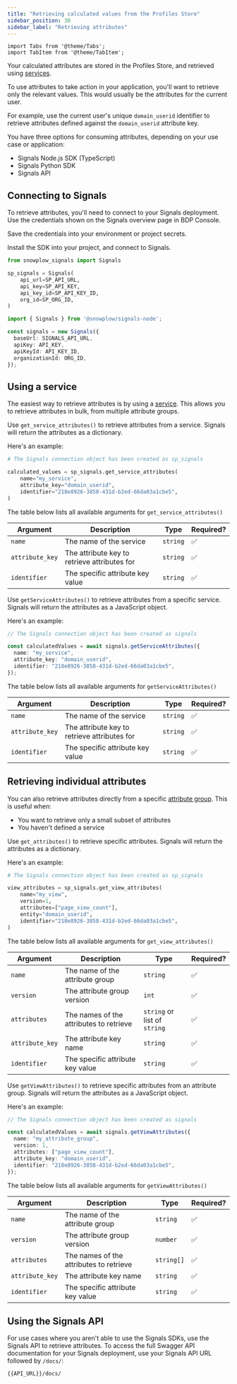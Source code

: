 ```yaml
---
title: "Retrieving calculated values from the Profiles Store"
sidebar_position: 30
sidebar_label: "Retrieving attributes"
---
```


```mdx-code-block
import Tabs from '@theme/Tabs';
import TabItem from '@theme/TabItem';
```

Your calculated attributes are stored in the Profiles Store, and retrieved using [services](/docs/signals/concepts/index.md#services).

To use attributes to take action in your application, you'll want to retrieve only the relevant values. This would usually be the attributes for the current user.

For example, use the current user's unique `domain_userid` identifier to retrieve attributes defined against the `domain_userid` attribute key.

You have three options for consuming attributes, depending on your use case or application:
* Signals Node.js SDK (TypeScript)
* Signals Python SDK
* Signals API

## Connecting to Signals

To retrieve attributes, you'll need to connect to your Signals deployment. Use the credentials shown on the Signals overview page in BDP Console.

Save the credentials into your environment or project secrets.

<!-- TODO image landing page -->

Install the SDK into your project, and connect to Signals.

<Tabs groupId="signals" queryString>
<TabItem value="python" label="Python" default>

```python
from snowplow_signals import Signals

sp_signals = Signals(
    api_url=SP_API_URL,
    api_key=SP_API_KEY,
    api_key_id=SP_API_KEY_ID,
    org_id=SP_ORG_ID,
)
```

</TabItem>
<TabItem value="nodejs" label="Node.js">

```typescript
import { Signals } from '@snowplow/signals-node';

const signals = new Signals({
  baseUrl: SIGNALS_API_URL,
  apiKey: API_KEY,
  apiKeyId: API_KEY_ID,
  organizationId: ORG_ID,
});
```

</TabItem>
</Tabs>

## Using a service

The easiest way to retrieve attributes is by using a [service](/docs/signals/concepts/index.md#services). This allows you to retrieve attributes in bulk, from multiple attribute groups.

<Tabs groupId="signals" queryString>
<TabItem value="python" label="Python" default>

Use `get_service_attributes()` to retrieve attributes from a service. Signals will return the attributes as a dictionary.

Here's an example:

```python
# The Signals connection object has been created as sp_signals

calculated_values = sp_signals.get_service_attributes(
    name="my_service",
    attribute_key="domain_userid",
    identifier="218e8926-3858-431d-b2ed-66da03a1cbe5",
)
```

The table below lists all available arguments for `get_service_attributes()`

| Argument        | Description                                  | Type     | Required? |
| --------------- | -------------------------------------------- | -------- | --------- |
| `name`          | The name of the service                      | `string` | ✅         |
| `attribute_key` | The attribute key to retrieve attributes for | `string` | ✅         |
| `identifier`    | The specific attribute key value             | `string` | ✅         |

</TabItem>
<TabItem value="nodejs" label="Node.js">

Use `getServiceAttributes()` to retrieve attributes from a specific service. Signals will return the attributes as a JavaScript object.

Here's an example:

```typescript
// The Signals connection object has been created as signals

const calculatedValues = await signals.getServiceAttributes({
  name: "my_service",
  attribute_key: "domain_userid",
  identifier: "218e8926-3858-431d-b2ed-66da03a1cbe5",
});
```

The table below lists all available arguments for `getServiceAttributes()`

| Argument        | Description                                  | Type     | Required? |
| --------------- | -------------------------------------------- | -------- | --------- |
| `name`          | The name of the service                      | `string` | ✅         |
| `attribute_key` | The attribute key to retrieve attributes for | `string` | ✅         |
| `identifier`    | The specific attribute key value             | `string` | ✅         |

</TabItem>
</Tabs>

## Retrieving individual attributes

You can also retrieve attributes directly from a specific [attribute group](/docs/signals/concepts/index.md#attribute-groups). This is useful when:
* You want to retrieve only a small subset of attributes
* You haven't defined a service

<Tabs groupId="signals" queryString>
<TabItem value="python" label="Python" default>

Use `get_attributes()` to retrieve specific attributes. Signals will return the attributes as a dictionary.

Here's an example:

```python
# The Signals connection object has been created as sp_signals

view_attributes = sp_signals.get_view_attributes(
    name="my_view",
    version=1,
    attributes=["page_view_count"],
    entity="domain_userid",
    identifier="218e8926-3858-431d-b2ed-66da03a1cbe5",
)
```

The table below lists all available arguments for `get_view_attributes()`

| Argument        | Description                             | Type                         | Required? |
| --------------- | --------------------------------------- | ---------------------------- | --------- |
| `name`          | The name of the attribute group         | `string`                     | ✅         |
| `version`       | The attribute group version             | `int`                        | ✅         |
| `attributes`    | The names of the attributes to retrieve | `string` or list of `string` | ✅         |
| `attribute_key` | The attribute key name                  | `string`                     | ✅         |
| `identifier`    | The specific attribute key value        | `string`                     | ✅         |

</TabItem>
<TabItem value="nodejs" label="Node.js">

Use `getViewAttributes()` to retrieve specific attributes from an attribute group. Signals will return the attributes as a JavaScript object.

Here's an example:

```typescript
// The Signals connection object has been created as signals

const calculatedValues = await signals.getViewAttributes({
  name: "my_attribute_group",
  version: 1,
  attributes: ["page_view_count"],
  attribute_key: "domain_userid",
  identifier: "218e8926-3858-431d-b2ed-66da03a1cbe5",
});
```

The table below lists all available arguments for `getViewAttributes()`

| Argument        | Description                             | Type       | Required? |
| --------------- | --------------------------------------- | ---------- | --------- |
| `name`          | The name of the attribute group         | `string`   | ✅         |
| `version`       | The attribute group version             | `number`   | ✅         |
| `attributes`    | The names of the attributes to retrieve | `string[]` | ✅         |
| `attribute_key` | The attribute key name                  | `string`   | ✅         |
| `identifier`    | The specific attribute key value        | `string`   | ✅         |

</TabItem>
</Tabs>

## Using the Signals API

For use cases where you aren't able to use the Signals SDKs, use the Signals API to retrieve attributes. To access the full Swagger API documentation for your Signals deployment, use your Signals API URL followed by `/docs/`:

```bash
{{API_URL}}/docs/
```

